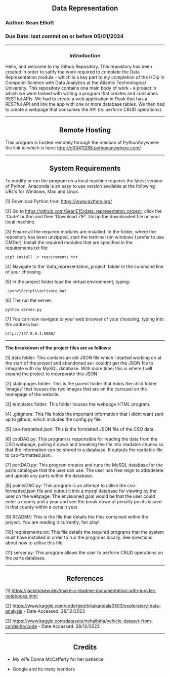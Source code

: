 ## <div align="center">Data Representation</div>
### Author: Sean Elliott
### Due Date: last commit on or before 05/01/2024
----

### <div align="center">Introduction</div>

Hello, and welcome to my Github Repository. This repository has been created in order to satify the work required to complete the Data Representation module - which is a key part to my completion of the HDip in Computer Science with Data Analytics at the Atlantic Technological University. This repository contains one main body of work - a project in which we were tasked with writing a program that creates and consumes RESTful APIs. We had to create a web application in Flask that has a RESTful API and link the app with one or more database tables. We then had to create a webpage that consumes the API (ie. perform CRUD operations).

---- 

## <div align="center">Remote Hosting</div>

This program is hosted remotely through the medium of PythonAnywhere the link to which is here: http://g00411288.pythonanywhere.com/

----

## <div align="center">System Requirements</div>

To modify or run the program on a local machine requires the latest version of Python. Anaconda is an easy to use version available at the following URL's for Windows, Mac and Linux.

[1] Download Python from https://www.python.org/

[2] Go to https://github.com/SeanE15/data_representaton_project, click the 'Code' button and then 'Download ZIP'. Unzip the downloaded file on your local machine.

[3] Ensure all the required modules are installed. In the folder, where the repository has been unzipped, start the terminal (on windows I prefer to use CMDer). Install the required modules that are specified in the requirements.txt file:

    pip3 install -r requirements.txt

[4] Navigate to the 'data_representation_project' folder in the command line of your choosing.

[5] In the project folder load the virtual environment; typing:

    .\venv\Scripts\activate.bat

[6] The run the server:

    python server.py

[7] You can now navigate to your web browser of your choosing, typing into the address bar:

    http://127.0.0.1:5000/

----

**The breakdown of the project files are as follows:**

[1] data folder: This contains an old JSON file which I started working on at the start of the project and abandoned as i couldnt get the JSON file to integrate with my MySQL database. With more time; this is where I will expand the project to incorporate this JSON.

[2] staticpages folder: This is the parent folder that holds the child folder 'images' that houses the two images that are on the carousel on the homepage of the website.

[3] templates folder: This folder houses the webpage HTML program.

[4] .gitignore: This file holds the important information that I didnt want sent up to github; which includes the config.py file.

[5] cso-formatted.json: This is the formatted JSON file of the CSO data.

[6] csoDAO.py: This program is responsible for reading the data from the CSO webpage, pulling it down and breaking the file into readable chunks so that the information can be stored in a database. It outputs the readable file to cso-formatted.json.

[7] partDAO.py: This program creates and runs the MySQL database for the parts catalogue that the user can use. The user has free reign to add/delete and update any parts within the database.

[8] pointsDAO.py: This program is an attempt to utilise the cso-formatted.json file and output it into a mysql database for viewing by the user on the webpage. The envisioned goal would be that the user could enter a county and a year and see the break down of penalty points issued in that county within a certain year.

[9] README: This is the file that details the files contained within the project. You are reading it currently, fair play!

[10] requirements.txt: This file details the required programs that the system must have installed in order to run the programs locally. See directions about how to utilise this file.

[11] server.py: This program allows the user to perform CRUD operations on the parts database.

---- 

## <div align="center">References</div>

[1] https://jackmckew.dev/make-a-readme-documentation-with-jupyter-notebooks.html

[2] https://www.kaggle.com/code/geethikakandala0503/exploratory-data-analysis - Date Accessed: 28/12/2023

[3] https://www.kaggle.com/datasets/nehalbirla/vehicle-dataset-from-cardekho/code - Date Accessed: 28/12/2023

----

## <div align="center">Credits</div>

- My wife Donna McCafferty for her patience

- Google and its many wonders


